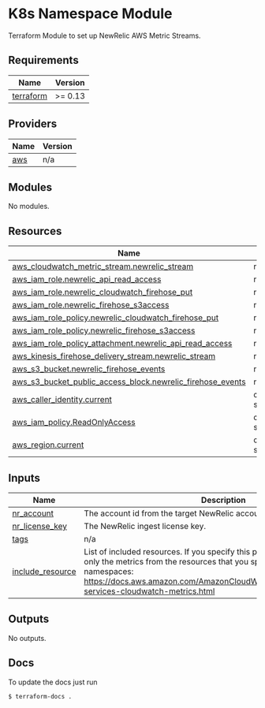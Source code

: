 # K8s Namespace Module

Terraform Module to set up NewRelic AWS Metric Streams.

<!-- BEGIN_TF_DOCS -->
## Requirements

| Name | Version |
|------|---------|
| <a name="requirement_terraform"></a> [terraform](#requirement\_terraform) | >= 0.13 |

## Providers

| Name | Version |
|------|---------|
| <a name="provider_aws"></a> [aws](#provider\_aws) | n/a |

## Modules

No modules.

## Resources

| Name | Type |
|------|------|
| [aws_cloudwatch_metric_stream.newrelic_stream](https://registry.terraform.io/providers/hashicorp/aws/latest/docs/resources/cloudwatch_metric_stream) | resource |
| [aws_iam_role.newrelic_api_read_access](https://registry.terraform.io/providers/hashicorp/aws/latest/docs/resources/iam_role) | resource |
| [aws_iam_role.newrelic_cloudwatch_firehose_put](https://registry.terraform.io/providers/hashicorp/aws/latest/docs/resources/iam_role) | resource |
| [aws_iam_role.newrelic_firehose_s3access](https://registry.terraform.io/providers/hashicorp/aws/latest/docs/resources/iam_role) | resource |
| [aws_iam_role_policy.newrelic_cloudwatch_firehose_put](https://registry.terraform.io/providers/hashicorp/aws/latest/docs/resources/iam_role_policy) | resource |
| [aws_iam_role_policy.newrelic_firehose_s3access](https://registry.terraform.io/providers/hashicorp/aws/latest/docs/resources/iam_role_policy) | resource |
| [aws_iam_role_policy_attachment.newrelic_api_read_access](https://registry.terraform.io/providers/hashicorp/aws/latest/docs/resources/iam_role_policy_attachment) | resource |
| [aws_kinesis_firehose_delivery_stream.newrelic_stream](https://registry.terraform.io/providers/hashicorp/aws/latest/docs/resources/kinesis_firehose_delivery_stream) | resource |
| [aws_s3_bucket.newrelic_firehose_events](https://registry.terraform.io/providers/hashicorp/aws/latest/docs/resources/s3_bucket) | resource |
| [aws_s3_bucket_public_access_block.newrelic_firehose_events](https://registry.terraform.io/providers/hashicorp/aws/latest/docs/resources/s3_bucket_public_access_block) | resource |
| [aws_caller_identity.current](https://registry.terraform.io/providers/hashicorp/aws/latest/docs/data-sources/caller_identity) | data source |
| [aws_iam_policy.ReadOnlyAccess](https://registry.terraform.io/providers/hashicorp/aws/latest/docs/data-sources/iam_policy) | data source |
| [aws_region.current](https://registry.terraform.io/providers/hashicorp/aws/latest/docs/data-sources/region) | data source |

## Inputs

| Name | Description | Type | Default | Required |
|------|-------------|------|---------|:--------:|
| <a name="input_nr_account"></a> [nr\_account](#input\_nr\_account) | The account id from the target NewRelic account. | `string` | n/a | yes |
| <a name="input_nr_license_key"></a> [nr\_license\_key](#input\_nr\_license\_key) | The NewRelic ingest license key. | `string` | n/a | yes |
| <a name="input_tags"></a> [tags](#input\_tags) | n/a | `map(string)` | n/a | yes |
| <a name="input_include_resource"></a> [include\_resource](#input\_include\_resource) | List of included resources. If you specify this parameter, the stream sends only the metrics from the resources that you specify here. List of available namespaces: https://docs.aws.amazon.com/AmazonCloudWatch/latest/monitoring/aws-services-cloudwatch-metrics.html | `list(string)` | `[]` | no |

## Outputs

No outputs.
<!-- END_TF_DOCS -->

## Docs

To update the docs just run
```shell
$ terraform-docs .
```